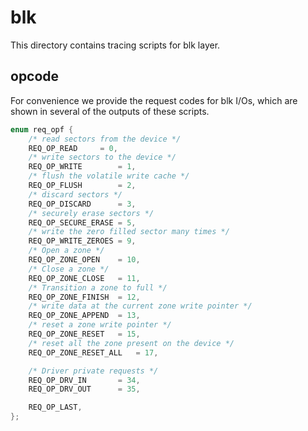 # blk

This directory contains tracing scripts for blk layer.

## opcode

For convenience we provide the request codes for blk I/Os, which are shown in several of the outputs of these scripts.

```c
enum req_opf {
    /* read sectors from the device */
    REQ_OP_READ     = 0,
    /* write sectors to the device */
    REQ_OP_WRITE        = 1,
    /* flush the volatile write cache */
    REQ_OP_FLUSH        = 2,
    /* discard sectors */
    REQ_OP_DISCARD      = 3,
    /* securely erase sectors */
    REQ_OP_SECURE_ERASE = 5,
    /* write the zero filled sector many times */
    REQ_OP_WRITE_ZEROES = 9,
    /* Open a zone */
    REQ_OP_ZONE_OPEN    = 10,
    /* Close a zone */
    REQ_OP_ZONE_CLOSE   = 11,
    /* Transition a zone to full */
    REQ_OP_ZONE_FINISH  = 12,
    /* write data at the current zone write pointer */
    REQ_OP_ZONE_APPEND  = 13,
    /* reset a zone write pointer */
    REQ_OP_ZONE_RESET   = 15,
    /* reset all the zone present on the device */
    REQ_OP_ZONE_RESET_ALL   = 17,

    /* Driver private requests */
    REQ_OP_DRV_IN       = 34,
    REQ_OP_DRV_OUT      = 35,

    REQ_OP_LAST,
};
```
